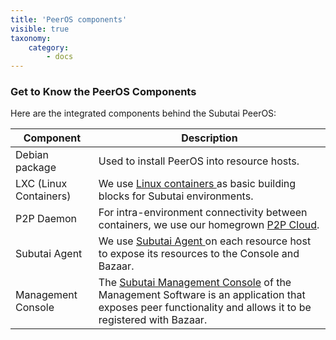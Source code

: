 ```yaml
---
title: 'PeerOS components'
visible: true
taxonomy:
    category:
        - docs
---
```



### Get to Know the PeerOS Components

Here are the integrated components behind the Subutai PeerOS:

|Component|Description|
|--------------|-------------------------------------------|
|Debian package|Used to install PeerOS into resource hosts.|
|LXC (Linux Containers)|We use <a href="https://linuxcontainers.org/lxc/introduction/"> Linux containers </a> as basic building blocks for Subutai environments.|
|P2P Daemon|For intra-environment connectivity between containers, we use our homegrown [P2P Cloud](https://github.com/subutai-io/p2p).|
|Subutai Agent|We use <a href="https://github.com/subutai-io/agent"> Subutai Agent </a> on each resource host to expose its resources to the Console and Bazaar.|
|Management Console|The [Subutai Management Console](software-components/using-management-console) of the Management Software is an application that exposes peer functionality and allows it to be registered with Bazaar.|